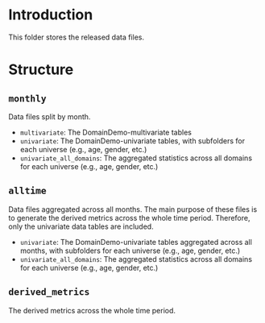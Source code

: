 # Introduction

This folder stores the released data files.

# Structure

## `monthly`

Data files split by month.

- `multivariate`: The DomainDemo-multivariate tables
- `univariate`: The DomainDemo-univariate tables, with subfolders for each universe (e.g., age, gender, etc.)
- `univariate_all_domains`: The aggregated statistics across all domains for each universe (e.g., age, gender, etc.)

## `alltime`

Data files aggregated across all months.
The main purpose of these files is to generate the derived metrics across the whole time period.
Therefore, only the univariate data tables are included.

- `univariate`: The DomainDemo-univariate tables aggregated across all months, with subfolders for each universe (e.g., age, gender, etc.)
- `univariate_all_domains`: The aggregated statistics across all domains for each universe (e.g., age, gender, etc.)

## `derived_metrics`

The derived metrics across the whole time period.